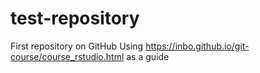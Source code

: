 # test-repository
First repository on GitHub
Using https://inbo.github.io/git-course/course_rstudio.html as a guide
